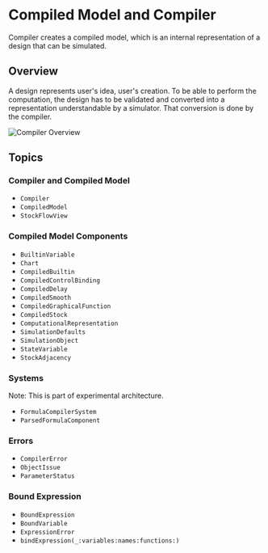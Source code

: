 # Compiled Model and Compiler

Compiler creates a compiled model, which is an internal representation of
a design that can be simulated.

## Overview

A design represents user's idea, user's creation. To be able to perform the
computation, the design has to be validated and converted into a
representation understandable by a simulator. That conversion is done by
the compiler.

![Compiler Overview](compiler-overview)


## Topics

### Compiler and Compiled Model

- ``Compiler``
- ``CompiledModel``
- ``StockFlowView``

### Compiled Model Components

- ``BuiltinVariable``
- ``Chart``
- ``CompiledBuiltin``
- ``CompiledControlBinding``
- ``CompiledDelay``
- ``CompiledSmooth``
- ``CompiledGraphicalFunction``
- ``CompiledStock``
- ``ComputationalRepresentation``
- ``SimulationDefaults``
- ``SimulationObject``
- ``StateVariable``
- ``StockAdjacency``

### Systems

Note: This is part of experimental architecture.

- ``FormulaCompilerSystem``
- ``ParsedFormulaComponent``

### Errors

- ``CompilerError``
- ``ObjectIssue``
- ``ParameterStatus``

### Bound Expression

- ``BoundExpression``
- ``BoundVariable``
- ``ExpressionError``
- ``bindExpression(_:variables:names:functions:)``
